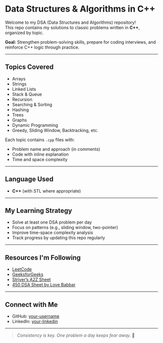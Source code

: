 # Data Structures & Algorithms in C++
Welcome to my DSA (Data Structures and Algorithms) repository!  
This repo contains my solutions to classic problems written in **C++**, organized by topic.

**Goal:** Strengthen problem-solving skills, prepare for coding interviews, and reinforce C++ logic through practice.

---

## Topics Covered
- Arrays
- Strings
- Linked Lists
- Stack & Queue
- Recursion
- Searching & Sorting
- Hashing
- Trees
- Graphs
- Dynamic Programming
- Greedy, Sliding Window, Backtracking, etc.

Each topic contains `.cpp` files with:
- Problem name and approach (in comments)
- Code with inline explanation
- Time and space complexity

---

## Language Used
- **C++** (with STL where appropriate)

---

## My Learning Strategy
- Solve at least one DSA problem per day
- Focus on patterns (e.g., sliding window, two-pointer)
- Improve time-space complexity analysis
- Track progress by updating this repo regularly

---

## Resources I'm Following
- [LeetCode](https://leetcode.com/)
- [GeeksforGeeks](https://www.geeksforgeeks.org/)
- [Striver’s A2Z Sheet](https://takeuforward.org/interviews/strivers-sde-sheet-top-coding-interview-problems/)
- [450 DSA Sheet by Love Babbar](https://450dsa.com/)

---

## Connect with Me
- GitHub: [your-username](https://github.com/your-username)
- LinkedIn: [your-linkedin](https://linkedin.com/in/your-profile)

---

> _Consistency is key. One problem a day keeps fear away._ 💪
